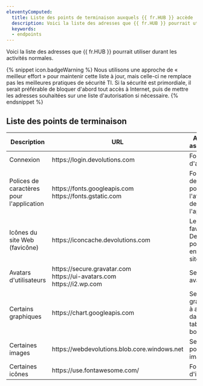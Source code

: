 ```yaml
---
eleventyComputed:
  title: Liste des points de terminaison auxquels {{ fr.HUB }} accède
  description: Voici la liste des adresses que {{ fr.HUB }} pourrait utiliser durant les activités normales.
  keywords: 
  - endpoints
---
```

Voici la liste des adresses que {{ fr.HUB }} pourrait utiliser durant les activités normales.  

{% snippet icon.badgeWarning %}
Nous utilisons une approche de « meilleur effort » pour maintenir cette liste à jour, mais celle-ci ne remplace pas les meilleures pratiques de sécurité TI. Si la sécurité est primordiale, il serait préférable de bloquer d'abord tout accès à Internet, puis de mettre les adresses souhaitées sur une liste d'autorisation si nécessaire. 
{% endsnippet %}

## Liste des points de terminaison

| Description                    | URL                                                                            | Action(s) associée(s) |
| ------------------------------ | ------------------------------------------------------------------------------ | ------------------------- |
| Connexion                      | https<area>://login.devolutions.com                                            | Fournisseur d'accès |
| Polices de caractères pour l'application | https<area>://fonts.googleapis.com<br>https<area>://fonts.gstatic.com | Fournisseur de polices pour l'affichage de l'application |
| Icônes du site Web (favicône)  | https<area>://iconcache.devolutions.com                                        | Le service favicône de Devolutions pour les entrées de sites Web |
| Avatars d'utilisateurs         | https<area>://secure.gravatar.com<br>https<area>://ui-avatars.com<br>https<area>://i2.wp.com | Service des avatars |
| Certains graphiques            | https<area>://chart.googleapis.com                                             | Service de graphiques à afficher dans les tableaux de bord |
| Certaines images               | https<area>://webdevolutions.blob.core.windows.net                             | Service pour les images |
| Certaines icônes               | https<area>://use.fontawesome.com/                                             | Fournisseur d'icônes |